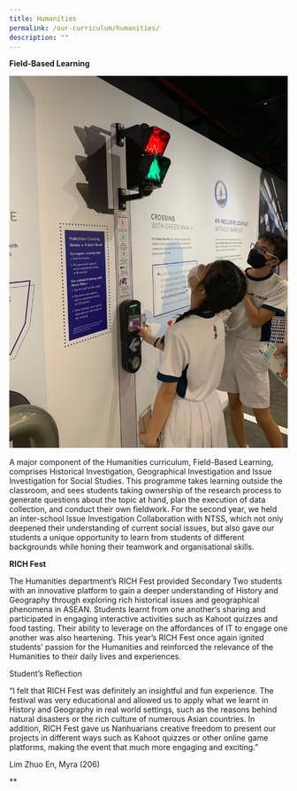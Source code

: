 ```yaml
---
title: Humanities
permalink: /our-curriculum/humanities/
description: ""
---
```

**Field-Based Learning**

![](/images/LTA.jpeg)

A major component of the Humanities curriculum, Field-Based Learning, comprises Historical Investigation, Geographical Investigation and Issue Investigation for Social Studies. This programme takes learning outside the classroom, and sees students taking ownership of the research process to generate questions about the topic at hand, plan the execution of data collection, and conduct their own fieldwork. For the second year, we held an inter-school Issue Investigation Collaboration with NTSS, which not only deepened their understanding of current social issues, but also gave our students a unique opportunity to learn from students of different backgrounds while honing their teamwork and organisational skills.

**RICH Fest**

The Humanities department’s RICH Fest provided Secondary Two students with an innovative platform to gain a deeper understanding of History and Geography through exploring rich historical issues and geographical phenomena in ASEAN. Students learnt from one another‘s sharing and participated in engaging interactive activities such as Kahoot quizzes and food tasting. Their ability to leverage on the affordances of IT to engage one another was also heartening. This year’s RICH Fest once again ignited students’ passion for the Humanities and reinforced the relevance of the Humanities to their daily lives and experiences.

Student’s Reflection

“I felt that RICH Fest was definitely an insightful and fun experience. The festival was very educational and allowed us to apply what we learnt in History and Geography in real world settings, such as the reasons behind natural disasters or the rich culture of numerous Asian countries. In addition, RICH Fest gave us Nanhuarians creative freedom to present our projects in different ways such as Kahoot quizzes or other online game platforms, making the event that much more engaging and exciting.” 

Lim Zhuo En, Myra (206)

  
  
**